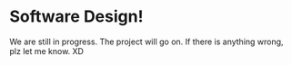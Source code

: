 # Software Design!
We are still in progress. The project will go on. If there is anything wrong, plz let me know. XD
